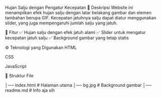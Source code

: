 Hujan Salju dengan Pengatur Kecepatan
📝 Deskripsi
Website ini menampilkan efek hujan salju dengan latar belakang gambar dan elemen tambahan berupa GIF. Kecepatan jatuhnya salju dapat diatur menggunakan slider, yang juga mempengaruhi jumlah salju yang jatuh.

📌 Fitur
✅ Hujan salju dengan efek jatuh alami
✅ Slider untuk mengatur kecepatan jatuh salju
✅ Background gambar yang tetap statis

⚙️ Teknologi yang Digunakan
HTML

CSS

JavaScript

📂 Struktur File

│── index.html       # Halaman utama
│── bg.jpg           # Background gambar
│── readme.md        # Info aja sih